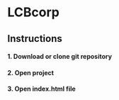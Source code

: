# LCBcorp

## Instructions

#### 1. Download or clone git repository

#### 2. Open project

#### 3. Open index.html file
